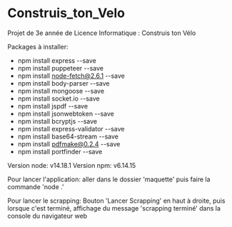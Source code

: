 # Construis_ton_Velo
Projet de 3e année de Licence Informatique : Construis ton Vélo


Packages à installer:

- npm install express --save
- npm install puppeteer --save
- npm install node-fetch@2.6.1 --save
- npm install body-parser --save
- npm install mongoose --save
- npm install socket.io --save
- npm install jspdf --save
- npm install jsonwebtoken --save
- npm install bcryptjs --save
- npm install express-validator --save
- npm install base64-stream --save
- npm install pdfmake@0.2.4 --save
- npm install portfinder --save

Version node:
    v14.18.1
Version npm:
    v6.14.15

Pour lancer l'application: aller dans le dossier 'maquette' puis faire la commande 'node .'

Pour lancer le scrapping: Bouton 'Lancer Scrapping' en haut à droite, puis lorsque c'est terminé, affichage du message 'scrapping terminé' dans la console du navigateur web
